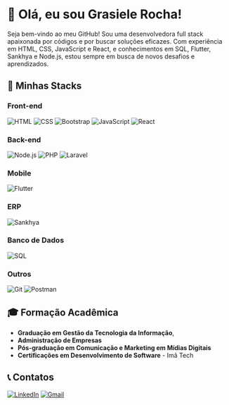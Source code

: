 # 👋 Olá, eu sou Grasiele Rocha!

Seja bem-vindo ao meu GitHub! Sou uma desenvolvedora full stack apaixonada por códigos e por buscar soluções eficazes. Com experiência em HTML, CSS, JavaScript e React, e conhecimentos em SQL, Flutter, Sankhya e Node.js, estou sempre em busca de novos desafios e aprendizados.

## 🚀 Minhas Stacks

### **Front-end**
![HTML](https://img.shields.io/badge/HTML-E34F26?style=for-the-badge&logo=html5&logoColor=white) ![CSS](https://img.shields.io/badge/CSS-1572B6?style=for-the-badge&logo=css3&logoColor=white) ![Bootstrap](https://img.shields.io/badge/Bootstrap-563D7C?style=for-the-badge&logo=bootstrap&logoColor=white) ![JavaScript](https://img.shields.io/badge/JavaScript-F7DF1E?style=for-the-badge&logo=javascript&logoColor=black) ![React](https://img.shields.io/badge/React-61DAFB?style=for-the-badge&logo=react&logoColor=black)

### **Back-end**
![Node.js](https://img.shields.io/badge/Node.js-339933?style=for-the-badge&logo=nodedotjs&logoColor=white) ![PHP](https://img.shields.io/badge/PHP-777BB4?style=for-the-badge&logo=php&logoColor=white) ![Laravel](https://img.shields.io/badge/Laravel-FF2D20?style=for-the-badge&logo=laravel&logoColor=white)

### **Mobile**
![Flutter](https://img.shields.io/badge/Flutter-02569B?style=for-the-badge&logo=flutter&logoColor=white)

### **ERP**
![Sankhya](https://img.shields.io/badge/Sankhya-Basic-brightgreen?style=for-the-badge)

### **Banco de Dados**
![SQL](https://img.shields.io/badge/SQL-4479A1?style=for-the-badge&logo=postgresql&logoColor=white)

### **Outros**
![Git](https://img.shields.io/badge/Git-F05032?style=for-the-badge&logo=git&logoColor=white) ![Postman](https://img.shields.io/badge/Postman-FF6C37?style=for-the-badge&logo=postman&logoColor=white)

## 🎓 Formação Acadêmica

- **Graduação em Gestão da Tecnologia da Informação**,
- **Administração de Empresas**
- **Pós-graduação em Comunicação e Marketing em Mídias Digitais**
- **Certificações em Desenvolvimento de Software** - Imã Tech

## 📞 Contatos

<a href="https://www.linkedin.com/in/grasielerocha" target="_blank"><img src="https://img.shields.io/badge/-LinkedIn-%230077B5?style=for-the-badge&logo=linkedin&logoColor=white" alt="LinkedIn"></a>
<a href="mailto:grasielerochaweb@gmail.com" target="_blank"><img src="https://img.shields.io/badge/-Gmail-%23333?style=for-the-badge&logo=gmail&logoColor=white" alt="Gmail"></a>


